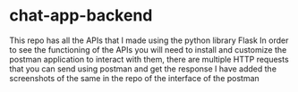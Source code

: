 # chat-app-backend
This repo has all the APIs that I made using the python library Flask 
In order to see the functioning of the APIs you will need to install and customize the postman application to interact with them, there are multiple HTTP requests that you can send using postman and get the response 
I have added the screenshots of the same in the repo of the interface of the postman 
